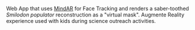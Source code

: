 Web App that uses [MindAR](https://github.com/hiukim/mind-ar-js) for Face Tracking and renders a saber-toothed *Smilodon populator* reconstruction as a "virtual mask". Augmente Reality experience used with kids during science outreach activities.
